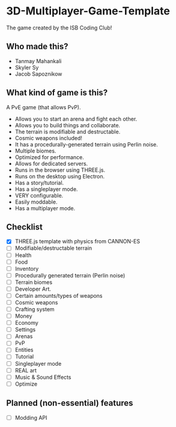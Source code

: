 # 3D-Multiplayer-Game-Template

The game created by the ISB Coding Club!

## Who made this?

-   Tanmay Mahankali
-   Skyler Sy
-   Jacob Sapoznikow

## What kind of game is this?

A PvE game (that allows PvP).

-   Allows you to start an arena and fight each other.
-   Allows you to build things and collaborate.
-   The terrain is modifiable and destructable.
-   Cosmic weapons included!
-   It has a procedurally-generated terrain using Perlin noise.
-   Multiple biomes.
-   Optimized for performance.
-   Allows for dedicated servers.
-   Runs in the browser using THREE.js.
-   Runs on the desktop using Electron.
-   Has a story/tutorial.
-   Has a singleplayer mode.
-   VERY configurable.
-   Easily moddable.
-   Has a multiplayer mode.

## Checklist

-   [x] THREE.js template with physics from CANNON-ES
-   [ ] Modifiable/destructable terrain
-   [ ] Health
-   [ ] Food
-   [ ] Inventory
-   [ ] Procedurally generated terrain (Perlin noise)
-   [ ] Terrain biomes
-   [ ] Developer Art.
-   [ ] Certain amounts/types of weapons
-   [ ] Cosmic weapons
-   [ ] Crafting system
-   [ ] Money
-   [ ] Economy
-   [ ] Settings
-   [ ] Arenas
-   [ ] PvP
-   [ ] Entities
-   [ ] Tutorial
-   [ ] Singleplayer mode
-   [ ] REAL art
-   [ ] Music & Sound Effects
-   [ ] Optimize

## Planned (non-essential) features

-   [ ] Modding API

